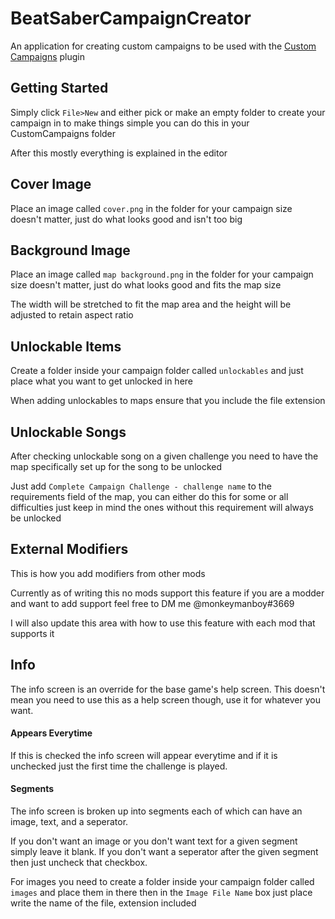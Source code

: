 # BeatSaberCampaignCreator
An application for creating custom campaigns to be used with the [Custom Campaigns](https://github.com/monkeymanboy/BeatSaberCustomCampaigns) plugin

## Getting Started
Simply click `File>New` and either pick or make an empty folder to create your campaign in to make things simple you can do this in your CustomCampaigns folder

After this mostly everything is explained in the editor

## Cover Image
Place an image called `cover.png` in the folder for your campaign size doesn't matter, just do what looks good and isn't too big

## Background Image
Place an image called `map background.png` in the folder for your campaign size doesn't matter, just do what looks good and fits the map size

The width will be stretched to fit the map area and the height will be adjusted to retain aspect ratio

## Unlockable Items
Create a folder inside your campaign folder called `unlockables` and just place what you want to get unlocked in here

When adding unlockables to maps ensure that you include the file extension

## Unlockable Songs
After checking unlockable song on a given challenge you need to have the map specifically set up for the song to be unlocked

Just add `Complete Campaign Challenge - challenge name` to the requirements field of the map, you can either do this for some or all difficulties just keep in mind the ones without this requirement will always be unlocked

## External Modifiers
This is how you add modifiers from other mods

Currently as of writing this no mods support this feature if you are a modder and want to add support feel free to DM me @monkeymanboy#3669

I will also update this area with how to use this feature with each mod that supports it

## Info
The info screen is an override for the base game's help screen. This doesn't mean you need to use this as a help screen though, use it for whatever you want.
#### Appears Everytime
If this is checked the info screen will appear everytime and if it is unchecked just the first time the challenge is played.
#### Segments
The info screen is broken up into segments each of which can have an image, text, and a seperator.

If you don't want an image or you don't want text for a given segment simply leave it blank. If you don't want a seperator after the given segment then just uncheck that checkbox.

For images you need to create a folder inside your campaign folder called `images` and place them in there then in the `Image File Name` box just place write the name of the file, extension included